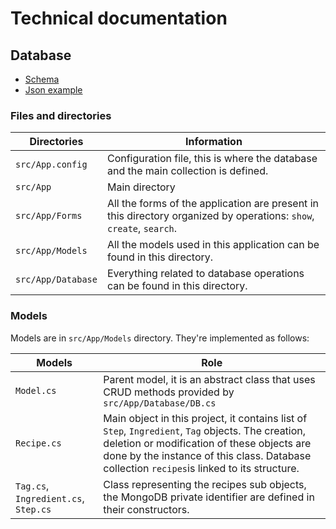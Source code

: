 # Technical documentation

## Database
- [Schema](/documentation/database/schema.png)
- [Json example](/documentation/database/recipes.json)

### Files and directories

| Directories |Information|
|---|---|
|`src/App.config`|Configuration file, this is where the database and the main collection is defined.|
|`src/App`|Main directory|
|`src/App/Forms`|All the forms of the application are present in this directory organized by operations: `show`, `create`, `search`.|
|`src/App/Models`|All the models used in this application can be found in this directory.|
|`src/App/Database`|Everything related to database operations can be found in this directory.|


### Models

Models are in `src/App/Models` directory. They're implemented as follows:

| Models |Role|
|---|---|
|`Model.cs`|Parent model, it is an abstract class that uses CRUD methods provided by `src/App/Database/DB.cs`|
|`Recipe.cs`|Main object in this project, it contains list of `Step`, `Ingredient`, `Tag` objects.  The creation, deletion or modification of these objects are done by the instance of this class. Database collection `recipes`is linked to its structure.|
|`Tag.cs`, `Ingredient.cs`, `Step.cs`|Class representing the recipes sub objects, the MongoDB private identifier are defined in their constructors.|


